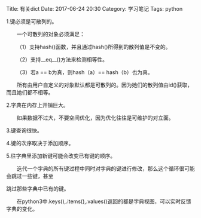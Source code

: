 Title: 有关dict
Date: 2017-06-24 20:30
Category: 学习笔记
Tags: python

1.键必须是可散列的。

&emsp;&emsp;一个可散列的对象必须满足：

&emsp;&emsp;（1）支持hash()函数，并且通过hash()所得到的散列值是不变的。

&emsp;&emsp;（2）支持__eq__()方法来检测相等性。

&emsp;&emsp;（3）若a == b为真，则hash（a）== hash（b）也为真。

&emsp;&emsp;所有由用户自定义的对象默认都是可散列的。因为她们的散列值由id()获取，而且她们都不相等。

2.字典在内存上开销巨大。

&emsp;&emsp;如果数据不过大，不要空间优化，因为优化往往是可维护的对立面。

3.键查询很快。

4.键的次序取决于添加顺序。

5.往字典里添加新键可能会改变已有键的顺序。

&emsp;&emsp;迭代一个字典的所有键过程中同时对字典的键进行修改，那么这个循环很可能会跳过一些键，甚至

跳过那些字典中已有的键。

&emsp;&emsp;在python3中.keys(),.items(),.values()返回的都是字典视图，可以实时反馈字典的变化。

